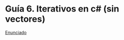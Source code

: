 # Guía 6. Iterativos en c# (sin vectores)


[Enunciado](https://docs.google.com/document/d/1juotQ7-EI8h7bOBTUZgnai8U-rMemXLF/preview)
